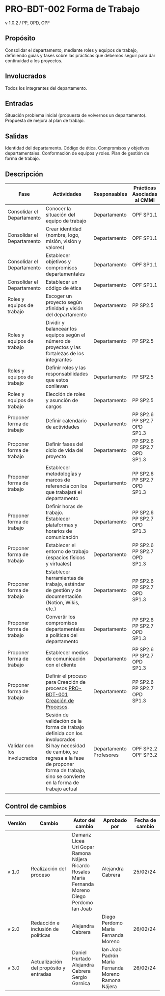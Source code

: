 # PRO-BDT-002 Forma de Trabajo

v 1.0.2 / PP, OPD, OPF

## Propósito

Consolidar el departamento, mediante roles y equipos de trabajo, definiendo guías y fases sobre las prácticas que debemos seguir para dar continuidad a los proyectos.

## Involucrados

Todos los integrantes del departamento.

## Entradas

Situación problema inicial (propuesta de volvernos un departamento). Propuesta de mejora al plan de trabajo.

## Salidas

Identidad del departamento. Código de ética. Compromisos y objetivos departamentales. Conformación de equipos y roles. Plan de gestión de forma de trabajo.

## Descripción

| Fase                         | Actividades                                                                                                                                                                                                    | Responsables                  | Prácticas Asociadas al CMMI             |
| ---------------------------- | -------------------------------------------------------------------------------------------------------------------------------------------------------------------------------------------------------------- | ----------------------------- | --------------------------------------- |
| Consolidar el Departamento   | Conocer la situación del equipo de trabajo                                                                                                                                                                     | Departamento                  | OPF SP1.1                               |
| Consolidar el Departamento   | Crear identidad (nombre, logo, misión, visión y valores)                                                                                                                                                       | Departamento                  | OPF SP1.1                               |
| Consolidar el Departamento   | Establecer objetivos y compromisos departamentales                                                                                                                                                             | Departamento                  | OPF SP1.1                               |
| Consolidar el Departamento   | Establecer un código de ética                                                                                                                                                                                  | Departamento                  | OPF SP1.1                               |
| Roles y equipos de trabajo   | Escoger un proyecto según afinidad y visión del departamento                                                                                                                                                   | Departamento                  | PP SP2.5                                |
| Roles y equipos de trabajo   | Dividir y balancear los equipos según el número de proyectos y las fortalezas de los integrantes                                                                                                               | Departamento                  | PP SP2.5                                |
| Roles y equipos de trabajo   | Definir roles y las responsabilidades que estos conllevan                                                                                                                                                      | Departamento                  | PP SP2.5                                |
| Roles y equipos de trabajo   | Elección de roles y asunción de cargos                                                                                                                                                                         | Departamento                  | PP SP2.5                                |
| Proponer forma de trabajo    | Definir calendario de actividades                                                                                                                                                                              | Departamento                  | PP SP2.6 <br/> PP SP2.7 <br/> OPD SP1.3 |
| Proponer forma de trabajo    | Definir fases del ciclo de vida del proyecto                                                                                                                                                                   | Departamento                  | PP SP2.6 <br/> PP SP2.7 <br/> OPD SP1.3 |
| Proponer forma de trabajo    | Establecer metodologías y marcos de referencia con los que trabajará el departamento                                                                                                                           | Departamento                  | PP SP2.6 <br/> PP SP2.7 <br/> OPD SP1.3 |
| Proponer forma de trabajo    | Definir horas de trabajo. Establecer plataformas y horarios de comunicación                                                                                                                                    | Departamento                  | PP SP2.6 <br/> PP SP2.7 <br/> OPD SP1.3 |
| Proponer forma de trabajo    | Establecer el entorno de trabajo (espacios físicos y virtuales)                                                                                                                                                | Departamento                  | PP SP2.6 <br/> PP SP2.7 <br/> OPD SP1.3 |
| Proponer forma de trabajo    | Establecer herramientas de trabajo, estándar de gestión y de documentación (Notion, Wikis, etc.)                                                                                                               | Departamento                  | PP SP2.6 <br/> PP SP2.7 <br/> OPD SP1.3 |
| Proponer forma de trabajo    | Convertir los compromisos departamentales a políticas del departamento                                                                                                                                         | Departamento                  | PP SP2.6 <br/> PP SP2.7 <br/> OPD SP1.3 |
| Proponer forma de trabajo    | Establecer medios de comunicación con el cliente                                                                                                                                                               | Departamento                  | PP SP2.6 <br/> PP SP2.7 <br/> OPD SP1.3 |
| Proponer forma de trabajo    | Definir el proceso para Creación de procesos [PRO-BDT-001 Creación de Procesos](https://github.com/Black-Dot-2024/docs/wiki/PRO%E2%80%90BDT%E2%80%90001-Creaci%C3%B3n-de-Procesos).                            | Departamento                  | PP SP2.6 <br/> PP SP2.7 <br/> OPD SP1.3 |
| Validar con los involucrados | Sesión de validación de la forma de trabajo definida con los involucrados <br/> Si hay necesidad de cambio, se regresa a la fase de proponer forma de trabajo, sino se convierte en la forma de trabajo actual | Departamento <br/> Profesores | OPF SP2.2 <br/> OPF SP3.2               |

## Control de cambios

| Versión | Cambio                                 | Autor del cambio                                                                                                                       | Aprobado por                                                    | Fecha de cambio |
| ------- | -------------------------------------- | -------------------------------------------------------------------------------------------------------------------------------------- | --------------------------------------------------------------- | --------------- |
| v 1.0 | Realización del proceso                | Damariz Licea <br/> Uri Gopar <br/> Ramona Nájera <br/> Ricardo Rosales <br/> María Fernanda Moreno <br/> Diego Perdomo <br/> Ian Joab | Alejandra Cabrera                                               | 25/02/24        |
| v 2.0 | Redacción e inclusión de políticas     | Alejandra Cabrera                                                                                                                      | Diego Perdomo <br/> María Fernanda Moreno                       | 26/02/24        |
| v 3.0 | Actualización del propósito y entradas | Daniel Hurtado <br/> Alejandra Cabrera <br/> Sergio Garnica                                                                            | Ian Joab Padrón <br/> María Fernanda Moreno <br/> Ramona Nájera | 26/02/24        |
